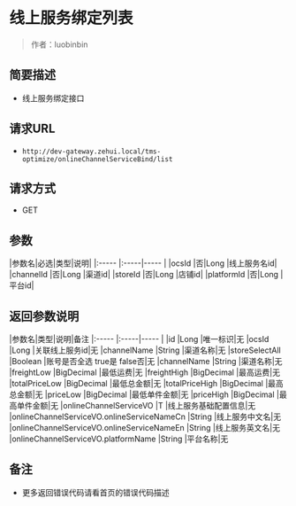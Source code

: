 # 线上服务绑定列表

> 作者：luobinbin

## 简要描述

- 线上服务绑定接口

## 请求URL
- `http://dev-gateway.zehui.local/tms-optimize/onlineChannelServiceBind/list`
  
## 请求方式
- GET

## 参数

|参数名|必选|类型|说明|
|:-----  |:-----|-----                  |
|ocsId |否|Long   |线上服务名id|
|channelId |否|Long   |渠道id|
|storeId |否|Long   |店铺id|
|platformId |否|Long   |平台id|

## 返回参数说明

|参数名|类型|说明|备注
|:-----  |:-----|-----                  |
|id |Long   |唯一标识|无
|ocsId |Long   |关联线上服务id|无
|channelName |String   |渠道名称|无
|storeSelectAll |Boolean   |账号是否全选  true是  false否|无
|channelName |String   |渠道名称|无
|freightLow |BigDecimal   |最低运费|无
|freightHigh |BigDecimal   |最高运费|无
|totalPriceLow |BigDecimal   |最低总金额|无
|totalPriceHigh |BigDecimal   |最高总金额|无
|priceLow |BigDecimal   |最低单件金额|无
|priceHigh |BigDecimal   |最高单件金额|无
|onlineChannelServiceVO |T   |线上服务基础配置信息|无
|onlineChannelServiceVO.onlineServiceNameCn |String   |线上服务中文名|无
|onlineChannelServiceVO.onlineServiceNameEn |String   |线上服务英文名|无
|onlineChannelServiceVO.platformName |String   |平台名称|无

## 备注 

- 更多返回错误代码请看首页的错误代码描述